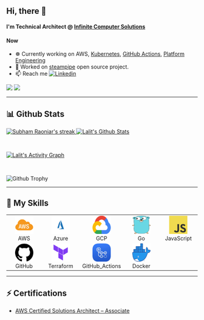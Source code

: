 ## Hi, there 👋 

#### I'm Technical Architect @ [Infinite Computer Solutions](https://www.infinite.com/)

#### Now
- ☸️  Currently working on AWS, [Kubernetes](https://kubernetes.io/), [GitHub Actions](https://docs.github.com/en/actions/get-started/quickstart), [Platform Engineering](https://platformengineering.org/)
- 🔭  Worked on [steampipe](https://steampipe.io/) open source project.<br />
- 📫  Reach me [![Linkedin](https://img.shields.io/badge/-LinkedIn-0073b1?style=social&logo=Linkedin&link=https://www.linkedin.com/in/lb1993/)](https://www.linkedin.com/in/lb1993/)

[![](https://komarev.com/ghpvc/?username=lalitlab&color=green&label=Profile%20Views)](https://github.com/lalitlab/lalitlab)
[![](https://img.shields.io/github/followers/lalitlab?label=GitHub%20Followers)](https://github.com/LalitLab?tab=followers)

---

## 📊 Github Stats

<p align="left">
    <a href="https://github.com/lalitlab">
        <img title="🔥 Get streak stats for your profile at git.io/streak-stats" alt="Subham Raoniar's streak" src="https://github-readme-streak-stats.herokuapp.com/?user=lalitlab&theme=black-ice&hide_border=true&stroke=0000&background=060A0CD0"/>
    </a>
    <a href="https://github.com/lalitlab"><img alt="Lalit's Github Stats" src="https://github-readme-stats.vercel.app/api?username=lalitlab&show_icons=true&count_private=true&theme=react&hide_border=true&bg_color=0D1117" />
    </a>
</p>
<br/>

<p align="left">
<a href="https://github.com/lalitlab/github-readme-activity-graph"><img alt="Lalit's Activity Graph" src="https://activity-graph.herokuapp.com/graph?username=lalitlab&bg_color=0D1117&color=5BCDEC&line=5BCDEC&point=FFFFFF&hide_border=true" /></a>
</p>
<br/>

![Github Trophy](https://github-profile-trophy.vercel.app/?username=lalitlab)

---

## 🚀 My Skills

<table align="center">
  <tr>
    <td align="center" width="96">
      <a href="#lalitlab">
        <img src="./media/aws.png" width="48" height="48" alt="AWS" />
      </a>
      <br>AWS
    </td>
    <td align="center" width="96">
      <a href="#lalitlab">
        <img src="./media/azure.png" width="48" height="48" alt="Azure" />
      </a>
      <br>Azure
    </td>
    <td align="center" width="96">
      <a href="#lalitlab">
        <img src="./media/gcp.png" width="48" height="48" alt="GCP" />
      </a>
      <br>GCP
    </td>
    <td align="center" width="96">
      <a href="#lalitlab">
        <img src="./media/golang.png" width="48" height="48" alt="Go" />
      </a>
      <br>Go
    </td>
    <td align="center" width="96">
      <a href="#lalitlab">
        <img src="./media/javascript.png" width="48" height="48" alt="JS" />
      </a>
      <br>JavaScript
    </td>
  </tr>
  <tr>
    <td align="center" width="96">
      <a href="#lalitlab">
        <img src="./media/github.png" width="48" height="48" alt="GitHub" />
      </a>
      <br>GitHub
    </td>
    <td align="center" width="96">
      <a href="#lalitlab">
        <img src="./media/terraform.png" width="48" height="48" alt="Terraform" />
      </a>
      <br>Terraform
    </td>
    <td align="center" width="96">
      <a href="#lalitlab" >
        <img src="./media/github-actions.png" width="48" height="48" alt="GitHub_Actions" />
      </a>
      <br>GitHub_Actions
    </td>
    <td align="center" width="96">
      <a href="#lalitlab">
        <img src="./media/docker.png" width="48" height="48" alt="Docker" />
      </a>
      <br>Docker
    </td>
  </tr>
</table>

---

## ⚡ Certifications

- [AWS Certified Solutions Architect – Associate](https://www.credly.com/badges/cd161d44-dbd7-4999-b3ed-f56fbc1deeb7)
